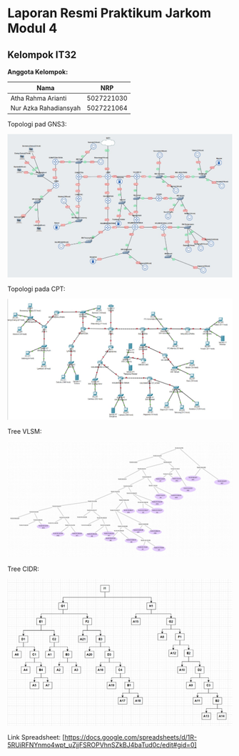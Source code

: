 # Laporan Resmi Praktikum Jarkom Modul 4
## Kelompok IT32
**Anggota Kelompok:**

| Nama                               | NRP        |
| ---------------------------------- | ---------- |
| Atha Rahma Arianti                 | 5027221030 |
| Nur Azka Rahadiansyah              | 5027221064 |

Topologi pad GNS3:

![gns](gns.jpg)


Topologi pada CPT:

![cpt](cpt.jpg)


Tree VLSM:

![tree vlsm](vlsm.jpg)


Tree CIDR:

![tree cidr](cidr.jpg)


Link Spreadsheet: [https://docs.google.com/spreadsheets/d/1R-5RUiRFNYnmo4wpt_uZjjFSROPVhnSZkBJ4baTud0c/edit#gid=0]



